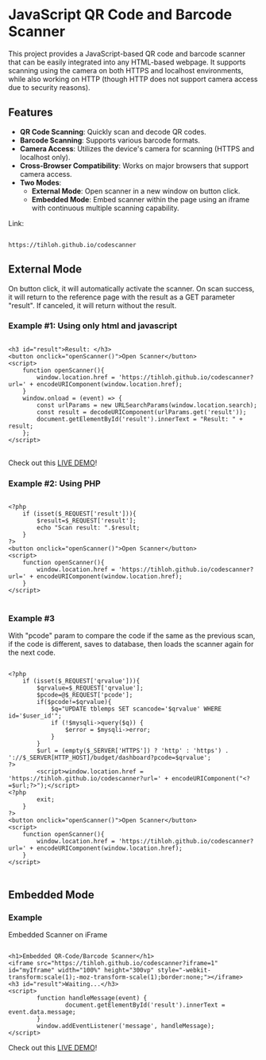 <h1>JavaScript QR Code and Barcode Scanner</h1>
<p>This project provides a JavaScript-based QR code and barcode scanner that can be easily integrated into any HTML-based webpage. It supports scanning using the camera on both HTTPS and localhost environments, while also working on HTTP (though HTTP does not support camera access due to security reasons).</p>
<h2>Features</h2>
<ul>
    <li><strong>QR Code Scanning</strong>: Quickly scan and decode QR codes.</li>
    <li><strong>Barcode Scanning</strong>: Supports various barcode formats.</li>
    <li><strong>Camera Access</strong>: Utilizes the device's camera for scanning (HTTPS and localhost only).</li>
    <li><strong>Cross-Browser Compatibility</strong>: Works on major browsers that support camera access.</li>
    <li><strong>Two Modes</strong>:
        <ul>
            <li><strong>External Mode</strong>: Open scanner in a new window on button click.</li>
            <li><strong>Embedded Mode</strong>: Embed scanner within the page using an iframe with continuous multiple scanning capability.</li>
        </ul>
    </li>
</ul>
Link:
<pre><code>
https://tihloh.github.io/codescanner
</code></pre>
<h2>External Mode</h2>
<p>
On button click, it will automatically activate the scanner. On scan success, it will return to the reference page with the result as a GET parameter "result". If canceled, it will return without the result.
<p>
<h3>Example #1: Using only html and javascript</h3>
<pre>
<code>
&lt;h3 id="result"&gt;Result: &lt;/h3&gt;
&lt;button onclick="openScanner()"&gt;Open Scanner&lt;/button&gt;
&lt;script&gt;
    function openScanner(){
        window.location.href = 'https://tihloh.github.io/codescanner?url=' + encodeURIComponent(window.location.href);
    }
    window.onload = (event) =&gt; {
        const urlParams = new URLSearchParams(window.location.search);
        const result = decodeURIComponent(urlParams.get('result'));
        document.getElementById('result').innerText = "Result: " + result;
    };
&lt;/script&gt;
</code>
</pre>
Check out this <a href="https://tihloh.github.io/codescanner/demo1.html" target=blank_>LIVE DEMO</a>!
<h3>Example #2: Using PHP</h3>
<pre>
<code>
&lt;?php	
    if (isset($_REQUEST['result'])){
    	$result=$_REQUEST['result'];
    	echo "Scan result: ".$result;
    }
?&gt;
&lt;button onclick="openScanner()"&gt;Open Scanner&lt;/button&gt;
&lt;script&gt;
    function openScanner(){
        window.location.href = 'https://tihloh.github.io/codescanner?url=' + encodeURIComponent(window.location.href);
    }
&lt;/script&gt;
</code>
</pre>
<h3>Example #3</h3>
With "pcode" param to compare the code if the same as the previous scan, if the code is different, saves to database, then loads the scanner again for the next code.
<pre>
<code>
&lt;?php	
    if (isset($_REQUEST['qrvalue'])){
        $qrvalue=$_REQUEST['qrvalue'];
        $pcode=@$_REQUEST['pcode'];
        if($pcode!=$qrvalue){
            $q="UPDATE tblemps SET scancode='$qrvalue' WHERE id='$user_id'";
            if (!$mysqli-&gt;query($q)) {
                $error = $mysqli-&gt;error;	
            }
        }
        $url = (empty($_SERVER['HTTPS']) ? 'http' : 'https') . '://$_SERVER[HTTP_HOST]/budget/dashboard?pcode=$qrvalue';
?&gt;
        &lt;script&gt;window.location.href = 'https://tihloh.github.io/codescanner?url=' + encodeURIComponent("&lt;?=$url;?&gt;");&lt;/script&gt;
&lt;?php
        exit;
    }
?&gt;
&lt;button onclick="openScanner()"&gt;Open Scanner&lt;/button&gt;
&lt;script&gt;
    function openScanner(){
        window.location.href = 'https://tihloh.github.io/codescanner?url=' + encodeURIComponent(window.location.href);
    }
&lt;/script&gt;
</code>
</pre>
<h2>Embedded Mode</h2>
<h3>Example</h3>
Embedded Scanner on iFrame
<pre><code>
&lt;h1&gt;Embedded QR-Code/Barcode Scanner&lt;/h1&gt;
&lt;iframe src="https://tihloh.github.io/codescanner?iframe=1" id="myIframe" width="100%" height="300vp" style="-webkit-transform:scale(1);-moz-transform-scale(1);border:none;"&gt;&lt;/iframe&gt;
&lt;h3 id="result"&gt;Waiting...&lt;/h3&gt;
&lt;script&gt;
    	function handleMessage(event) {
    	    	document.getElementById('result').innerText = event.data.message;
    	}
    	window.addEventListener('message', handleMessage);
&lt;/script&gt;
</code></pre>
Check out this <a href="https://tihloh.github.io/codescanner/demo2.html" target=blank_>LIVE DEMO</a>!
